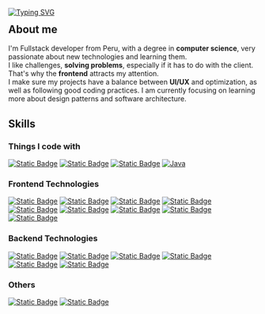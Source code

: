 <a href="https://git.io/typing-svg"><img src="https://readme-typing-svg.demolab.com?font=Fira+Code&weight=500&size=30&duration=1000&pause=1000&color=A5B4FC&vCenter=true&repeat=false&random=false&width=436&height=32&lines=Full-Stack+Developer" alt="Typing SVG" /></a>
<h2 style="margin-top: 0;">About me</h2>
<p>I'm Fullstack developer from  Peru, with a degree in <b>computer science</b>, very passionate about new technologies and learning them.<br/>
I like challenges, <b>solving problems</b>, especially if it has to do with the client. That's why the <b>frontend</b> attracts my attention.<br/>
I make sure my projects have a balance between <b>UI/UX</b> and optimization, as well as following good coding practices.
I am currently focusing on learning more about design patterns and software architecture.</p>
<h2>Skills</h2>
<h3>Things I code with</h3>
<a href="#"><img alt="Static Badge" src="https://img.shields.io/badge/JavaScript-0f172a?logo=javascript"></a>
<a href="#"><img alt="Static Badge" src="https://img.shields.io/badge/TypeScript-0f172a?logo=typescript"></a>
<a href="#"><img alt="Static Badge" src="https://img.shields.io/badge/Python-0f172a?logo=python"></a>
<a href="#"><img alt="Java" src="https://custom-icon-badges.demolab.com/badge/Java-0f172a?logo=java&logoColor=white"></a>
<h3>Frontend Technologies</h3>
<a href="#"><img alt="Static Badge" src="https://img.shields.io/badge/HTML-0f172a?logo=html5"></a>
<a href="#"><img alt="Static Badge" src="https://img.shields.io/badge/CSS-0f172a?logo=css3"></a>
<a href="#"><img alt="Static Badge" src="https://img.shields.io/badge/React-0f172a?logo=react"></a>
<a href="#"><img alt="Static Badge" src="https://img.shields.io/badge/React_Query-0f172a?logo=reactquery"></a>
<a href="#"><img alt="Static Badge" src="https://img.shields.io/badge/Zustand-0f172a"></a>
<a href="#"><img alt="Static Badge" src="https://img.shields.io/badge/Tailwind_CSS-0f172a?logo=tailwindcss"></a>
<a href="#"><img alt="Static Badge" src="https://img.shields.io/badge/Radix_UI-0f172a?logo=radixui"></a>
<a href="#"><img alt="Static Badge" src="https://img.shields.io/badge/Next_JS-0f172a?logo=nextdotjs"></a>
<a href="#"><img alt="Static Badge" src="https://img.shields.io/badge/Angular-0f172a?logo=angular"></a>
<h3>Backend Technologies</h3>
<a href="#"><img alt="Static Badge" src="https://img.shields.io/badge/Node_JS-0f172a?logo=nodedotjs"></a>
<a href="#"><img alt="Static Badge" src="https://img.shields.io/badge/Express-0f172a?logo=express"></a>
<a href="#"><img alt="Static Badge" src="https://img.shields.io/badge/MongoDB-0f172a?logo=mongodb"></a>
<a href="#"><img alt="Static Badge" src="https://img.shields.io/badge/Postgresql-0f172a?logo=postgresql"></a>
<a href="#"><img alt="Static Badge" src="https://img.shields.io/badge/Mysql-0f172a?logo=mysql"></a>
<a href="#"><img alt="Static Badge" src="https://img.shields.io/badge/SQL_Server-0f172a?logo=microsoftsqlserver"></a>
<h3>Others</h3>
<a href="#"><img alt="Static Badge" src="https://img.shields.io/badge/Git-0f172a?logo=git"></a>
<a href="#"><img alt="Static Badge" src="https://img.shields.io/badge/Postman-0f172a?logo=postman"></a>
<a href="#"></a>





